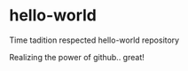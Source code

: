 # hello-world
Time tadition respected hello-world repository

Realizing the power of github.. great!
